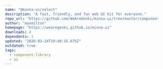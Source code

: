 ```yaml
---
name: "@minna-ui/select"
description: "A fast, friendly, and fun web UI kit for everyone."
repo_url: "https://github.com/WeAreGenki/minna-ui/tree/master/components/select"
author: "maxmilton"
homepage: "https://wearegenki.github.io/minna-ui"
downloads: 4
dependents: 1
updated: "2020-03-24T19:40:15.675Z"
outdated: true
tags: 
  - component-library
  - ui
---
```

